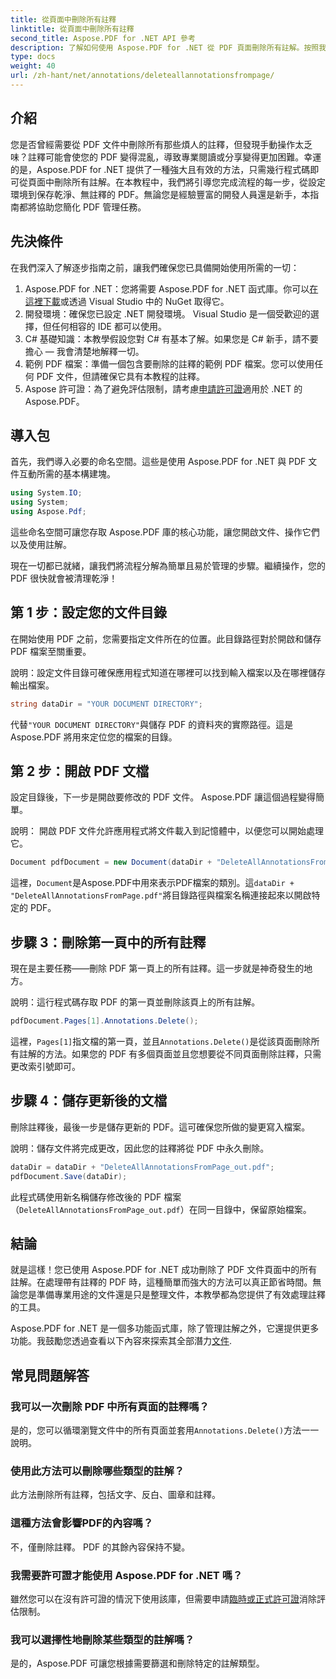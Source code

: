 ```yaml
---
title: 從頁面中刪除所有註釋
linktitle: 從頁面中刪除所有註釋
second_title: Aspose.PDF for .NET API 參考
description: 了解如何使用 Aspose.PDF for .NET 從 PDF 頁面刪除所有註解。按照我們的逐步指南有效清理您的 PDF。
type: docs
weight: 40
url: /zh-hant/net/annotations/deleteallannotationsfrompage/
---
```

## 介紹
您是否曾經需要從 PDF 文件中刪除所有那些煩人的註釋，但發現手動操作太乏味？註釋可能會使您的 PDF 變得混亂，導致專業閱讀或分享變得更加困難。幸運的是，Aspose.PDF for .NET 提供了一種強大且有效的方法，只需幾行程式碼即可從頁面中刪除所有註解。在本教程中，我們將引導您完成流程的每一步，從設定環境到保存乾淨、無註釋的 PDF。無論您是經驗豐富的開發人員還是新手，本指南都將協助您簡化 PDF 管理任務。

## 先決條件

在我們深入了解逐步指南之前，讓我們確保您已具備開始使用所需的一切：

1.  Aspose.PDF for .NET：您將需要 Aspose.PDF for .NET 函式庫。你可以[在這裡下載](https://releases.aspose.com/pdf/net/)或透過 Visual Studio 中的 NuGet 取得它。
2. 開發環境：確保您已設定 .NET 開發環境。 Visual Studio 是一個受歡迎的選擇，但任何相容的 IDE 都可以使用。
3. C# 基礎知識：本教學假設您對 C# 有基本了解。如果您是 C# 新手，請不要擔心 — 我會清楚地解釋一切。
4. 範例 PDF 檔案：準備一個包含要刪除的註釋的範例 PDF 檔案。您可以使用任何 PDF 文件，但請確保它具有本教程的註釋。
5.  Aspose 許可證：為了避免評估限制，請考慮[申請許可證](https://purchase.aspose.com/temporary-license/)適用於 .NET 的 Aspose.PDF。

## 導入包

首先，我們導入必要的命名空間。這些是使用 Aspose.PDF for .NET 與 PDF 文件互動所需的基本構建塊。

```csharp
using System.IO;
using System;
using Aspose.Pdf;
```

這些命名空間可讓您存取 Aspose.PDF 庫的核心功能，讓您開啟文件、操作它們以及使用註解。

現在一切都已就緒，讓我們將流程分解為簡單且易於管理的步驟。繼續操作，您的 PDF 很快就會被清理乾淨！

## 第 1 步：設定您的文件目錄

在開始使用 PDF 之前，您需要指定文件所在的位置。此目錄路徑對於開啟和儲存 PDF 檔案至關重要。

說明：設定文件目錄可確保應用程式知道在哪裡可以找到輸入檔案以及在哪裡儲存輸出檔案。

```csharp
string dataDir = "YOUR DOCUMENT DIRECTORY";
```

代替`"YOUR DOCUMENT DIRECTORY"`與儲存 PDF 的資料夾的實際路徑。這是 Aspose.PDF 將用來定位您的檔案的目錄。

## 第 2 步：開啟 PDF 文檔

設定目錄後，下一步是開啟要修改的 PDF 文件。 Aspose.PDF 讓這個過程變得簡單。

說明： 開啟 PDF 文件允許應用程式將文件載入到記憶體中，以便您可以開始處理它。

```csharp
Document pdfDocument = new Document(dataDir + "DeleteAllAnnotationsFromPage.pdf");
```

這裡，`Document`是Aspose.PDF中用來表示PDF檔案的類別。這`dataDir + "DeleteAllAnnotationsFromPage.pdf"`將目錄路徑與檔案名稱連接起來以開啟特定的 PDF。

## 步驟 3：刪除第一頁中的所有註釋

現在是主要任務——刪除 PDF 第一頁上的所有註釋。這一步就是神奇發生的地方。

說明：這行程式碼存取 PDF 的第一頁並刪除該頁上的所有註解。

```csharp
pdfDocument.Pages[1].Annotations.Delete();
```

這裡，`Pages[1]`指文檔的第一頁，並且`Annotations.Delete()`是從該頁面刪除所有註解的方法。如果您的 PDF 有多個頁面並且您想要從不同頁面刪除註釋，只需更改索引號即可。

## 步驟 4：儲存更新後的文檔

刪除註釋後，最後一步是儲存更新的 PDF。這可確保您所做的變更寫入檔案。

說明：儲存文件將完成更改，因此您的註釋將從 PDF 中永久刪除。

```csharp
dataDir = dataDir + "DeleteAllAnnotationsFromPage_out.pdf";
pdfDocument.Save(dataDir);
```

此程式碼使用新名稱儲存修改後的 PDF 檔案（`DeleteAllAnnotationsFromPage_out.pdf`）在同一目錄中，保留原始檔案。

## 結論

就是這樣！您已使用 Aspose.PDF for .NET 成功刪除了 PDF 文件頁面中的所有註解。在處理帶有註釋的 PDF 時，這種簡單而強大的方法可以真正節省時間。無論您是準備專業用途的文件還是只是整理文件，本教學都為您提供了有效處理註釋的工具。

 Aspose.PDF for .NET 是一個多功能函式庫，除了管理註解之外，它還提供更多功能。我鼓勵您透過查看以下內容來探索其全部潛力[文件](https://reference.aspose.com/pdf/net/).

## 常見問題解答

### 我可以一次刪除 PDF 中所有頁面的註釋嗎？
是的，您可以循環瀏覽文件中的所有頁面並套用`Annotations.Delete()`方法一一說明。

### 使用此方法可以刪除哪些類型的註解？
此方法刪除所有註釋，包括文字、反白、圖章和註釋。

### 這種方法會影響PDF的內容嗎？
不，僅刪除註釋。 PDF 的其餘內容保持不變。

### 我需要許可證才能使用 Aspose.PDF for .NET 嗎？
雖然您可以在沒有許可證的情況下使用該庫，但需要申請[臨時或正式許可證](https://purchase.aspose.com/temporary-license/)消除評估限制。

### 我可以選擇性地刪除某些類型的註解嗎？
是的，Aspose.PDF 可讓您根據需要篩選和刪除特定的註解類型。